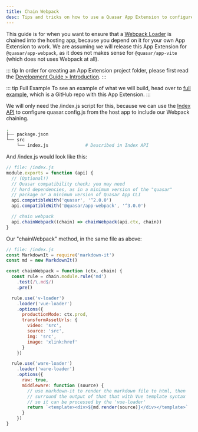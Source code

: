 ```yaml
---
title: Chain Webpack
desc: Tips and tricks on how to use a Quasar App Extension to configure the host app to use a Webpack loader.
---
```


This guide is for when you want to ensure that a [Webpack Loader](https://webpack.js.org/loaders/) is chained into the hosting app, because you depend on it for your own App Extension to work.
We are assuming we will release this App Extension for `@quasar/app-webpack`, as it does not makes sense for `@quasar/app-vite` (which does not uses Webpack at all).

::: tip
In order for creating an App Extension project folder, please first read the [Development Guide > Introduction](/app-extensions/development-guide/introduction).
:::

::: tip Full Example
To see an example of what we will build, head over to [full example](https://github.com/quasarframework/app-extension-examples/tree/v2/chain-webpack), which is a GitHub repo with this App Extension.
:::

We will only need the /index.js script for this, because we can use the [Index API](/app-extensions/development-guide/index-api) to configure quasar.config.js from the host app to include our Webpack chaining.

```bash
.
├── package.json
└── src
    └── index.js              # Described in Index API
```

And /index.js would look like this:

```js
// file: /index.js
module.exports = function (api) {
  // (Optional!)
  // Quasar compatibility check; you may need
  // hard dependencies, as in a minimum version of the "quasar"
  // package or a minimum version of Quasar App CLI
  api.compatibleWith('quasar', '^2.0.0')
  api.compatibleWith('@quasar/app-webpack', '^3.0.0')

  // chain webpack
  api.chainWebpack((chain) => chainWebpack(api.ctx, chain))
}
```

Our "chainWebpack" method, in the same file as above:

```js
// file: /index.js
const MarkdownIt = require('markdown-it')
const md = new MarkdownIt()

const chainWebpack = function (ctx, chain) {
  const rule = chain.module.rule('md')
    .test(/\.md$/)
    .pre()

  rule.use('v-loader')
    .loader('vue-loader')
    .options({
      productionMode: ctx.prod,
      transformAssetUrls: {
        video: 'src',
        source: 'src',
        img: 'src',
        image: 'xlink:href'
      }
    })

  rule.use('ware-loader')
    .loader('ware-loader')
    .options({
      raw: true,
      middleware: function (source) {
        // use markdown-it to render the markdown file to html, then
        // surround the output of that that with Vue template syntax
        // so it can be processed by the 'vue-loader'
        return `<template><div>${md.render(source)}</div></template>`
      }
    })
}
```

